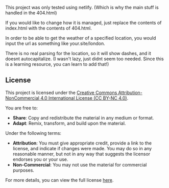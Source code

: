 This project was only tested using netlify. (Which is why the main stuff is handled in the 404.html)

If you would like to change how it is managed, just replace the contents of index.html with the contents of 404.html.

In order to be able to get the weather of a specified location, you would input the url as something like your.site/london.

There is no real parsing for the location, so it will show dashes, and it doesnt autocapitalize. (I wasn't lazy, just didnt seem too needed. Since this is a learning resource, you can learn to add that!)



## License

This project is licensed under the [Creative Commons Attribution-NonCommercial 4.0 International License (CC BY-NC 4.0)](https://creativecommons.org/licenses/by-nc/4.0/).

You are free to:

- **Share**: Copy and redistribute the material in any medium or format.
- **Adapt**: Remix, transform, and build upon the material.

Under the following terms:

- **Attribution**: You must give appropriate credit, provide a link to the license, and indicate if changes were made. You may do so in any reasonable manner, but not in any way that suggests the licensor endorses you or your use.
- **Non-Commercial**: You may not use the material for commercial purposes.

For more details, you can view the full license [here](https://creativecommons.org/licenses/by-nc/4.0/).
